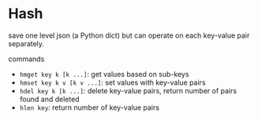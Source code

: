 # Hash
save one level json (a Python dict) but can operate on each key-value pair separately.

commands
- `hmget key k [k ...]`: get values based on sub-keys
- `hmset key k v [k v ...]`: set values with key-value pairs
- `hdel key k [k ...]`: delete key-value pairs, return number of pairs found and deleted
- `hlen key`: return number of key-value pairs
